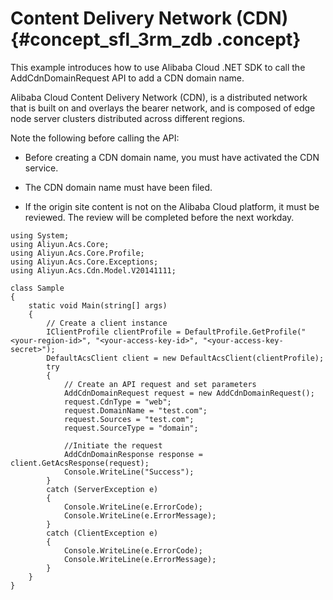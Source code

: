 # Content Delivery Network \(CDN\) {#concept_sfl_3rm_zdb .concept}

This example introduces how to use Alibaba Cloud .NET SDK to call the AddCdnDomainRequest API to add a CDN domain name.

Alibaba Cloud Content Delivery Network \(CDN\), is a distributed network that is built on and overlays the bearer network, and is composed of edge node server clusters distributed across different regions.

Note the following before calling the API:

-   Before creating a CDN domain name, you must have activated the CDN service.

-   The CDN domain name must have been filed.

-   If the origin site content is not on the Alibaba Cloud platform, it must be reviewed. The review will be completed before the next workday.


```
using System;
using Aliyun.Acs.Core;
using Aliyun.Acs.Core.Profile;
using Aliyun.Acs.Core.Exceptions;
using Aliyun.Acs.Cdn.Model.V20141111;

class Sample
{
    static void Main(string[] args)
    {
        // Create a client instance
        IClientProfile clientProfile = DefaultProfile.GetProfile("<your-region-id>", "<your-access-key-id>", "<your-access-key-secret>");
        DefaultAcsClient client = new DefaultAcsClient(clientProfile);
        try
        {
            // Create an API request and set parameters
            AddCdnDomainRequest request = new AddCdnDomainRequest();
            request.CdnType = "web";
            request.DomainName = "test.com";
            request.Sources = "test.com";
            request.SourceType = "domain";
			
            //Initiate the request
            AddCdnDomainResponse response = client.GetAcsResponse(request);
            Console.WriteLine("Success");
        }
        catch (ServerException e)
        {
            Console.WriteLine(e.ErrorCode);
            Console.WriteLine(e.ErrorMessage);
        }
        catch (ClientException e)
        {
            Console.WriteLine(e.ErrorCode);
            Console.WriteLine(e.ErrorMessage);
        }
    }
}
```

